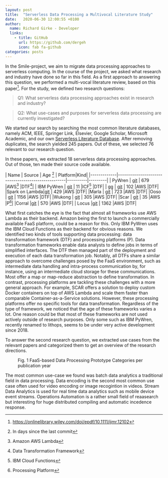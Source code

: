 ```yaml
---
layout: post
title:  "Serverless Data Processing a Multivocal Literature Study"
date:   2020-06-30 12:00:55 +0100
author:
  name: Richard Girke - Developer
  links:
    - title: GitHub
      url: https://github.com/dergeh
      icon: fab fa-github
categories: posts
---
```

In the Smile-project, we aim to migrate data processing approaches to serverless computing. In the course of the project, we asked what research and industry have done so far in this field. As a first approach to answering this question, we performed a multi-vocal literature review, based on this paper[^6]. For the study, we defined two research questions:
> Q1: What serverless data processing approaches exist in research and industry?

> Q2: What use-cases and purposes for serverless data processing are currently investigated?

We started our search by searching the most common literature databases, namely ACM, IEEE, Springer Link, Elsevier, Google Scholar, Microsoft Academic, and our own [Serverless Literature Database](https://www.ise.tu-berlin.de/menue/projekte/benchmarking_faas_platforms). After removing duplicates, the search yielded 245 papers. Out of these, we selected 76 relevant to our research question.
 
In these papers, we extracted 18 serverless data processing approaches. Out of those, ten made their source code available. 


| Name        | Source                                             | Age [^1] | Platform|Kind|
|-------------|----------------------------------------------------|----------|---------|
| PyWren      | [git](https://github.com/pywren/pywren)            | 679      |AWS[^2]  |DTF[^4]|
| IBM PyWren  | [git](https://github.com/pywren/pywren-ibm-cloud)  | 11       |ICF[^3]  |DTF|
| gg          | [git](https://github.com/StanfordSNR/gg )          | 102      |AWS      |DTF|
|Spark on Lambda|[git](https://github.com/qubole/spark-on-lambda)  | 429      |AWS      |DTF|
|Marla        | [git](https://github.com/grycap/marla)             | 723      |AWS      |DTF|
|Ooso         | [git](https://github.com/d2si-oss/ooso)            | 1156     |AWS      |DTF|
|Wukong       | [git](https://github.com/mason-leap-lab/Wukong)    | 305      |AWS      |DTF|
|Scar         | [git](https://github.com/grycap/scar)              | 35       |AWS      |P[^5]|
|Corral       |[git](https://github.com/bcongdon/corral)           | 570      |AWS      |DTF| 
| Locus       |[git](https://github.com/shivaram/pywren)           | 1362     |AWS      |DTF|

What first catches the eye is the fact that almost all frameworks use AWS Lambda as their backend. Amazon being the first to launch a commercially available FaaS platform, could be a reason for this. Only IBM PyWren uses the IBM Cloud Functions as their backend for obvious reasons. We identified two kinds of tools supporting data processing: data transformation framework (DTF) and processing platforms (P).  Data transformation frameworks enable data analysts to define jobs in terms of simplified interfaces. The DTF then managed part of the deployment and execution of each data transformation job. Notably, all DTFs share a similar approach to overcome challenges posed by the FaaS environment, such as intermediate data handling and intra-process communication by, for instance, using an intermediate cloud storage for these communications. Most offer a map or map-reduce abstraction to define transformation.
In contrast, processing platforms are tackling these challenges with a more general approach. For example, SCAR offers a solution to deploy custom Docker containers on top of AWS Lambda and scale them faster than comparable Container-as-a-Service solutions. However, these processing platforms offer no specific tools for data transformation. 
Regardless of the type of framework, we noticed that the age of these frameworks varies a lot. One reason could be that most of these frameworks are not used actively outside of research purposes. Only some such as IBM PyWren, recently renamed to lithops, seems to be under very active development since 2018.


To answer the second research question, we extracted use cases from the relevant papers and categorized them to get an overview of the research directions. 

<figure class="align-center">
  <img src="{{ '/images/use-case-graph.png' | absolute_url }}" alt=""/>
  <figcaption>Fig. 1 FaaS-based Data Processing Prototype Categories per publication year</figcaption>
</figure> 
The most common use-case we found was batch data analytics a traditional field in data processing. Data encoding is the second most common use case often used for video encoding or image recogintion in videos. Stream Data Analytics is used for real time data analytics such as mobile device event streams. Operations Automation is a rather small field of reaasearch but interesting for huge distributed compiling and automatic incedence response.



[^1]: In days since the last commit
[^2]: Amazon AWS Lambda
[^3]: IBM Cloud Functions
[^4]: Data Transformation Framework
[^5]: Processing Platform
[^6]: https://onlinelibrary.wiley.com/doi/epdf/10.1111/ijmr.12102


